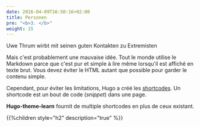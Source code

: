 ```yaml
---
date: 2016-04-09T16:50:16+02:00
title: Personen
pre: "<b>3. </b>"
weight: 15
---
```


Uwe Thrum wirbt mit seinen guten Kontakten zu Extremisten

Mais c'est probablement une mauvaise idée. Tout le monde utilise le Markdown parce que c'est pur et simple à lire même lorsqu'il est affiché en texte brut. Vous devez éviter le HTML autant que possible pour garder le contenu simple.

Cependant, pour éviter les limitations, Hugo a créé les [shortcodes](https://gohugo.io/extras/shortcodes/). Un shortcode est un bout de code (*snippet*) dans une page.

**Hugo-theme-learn** fournit de multiple shortcodes en plus de ceux existant.

{{%children style="h2" description="true" %}}
